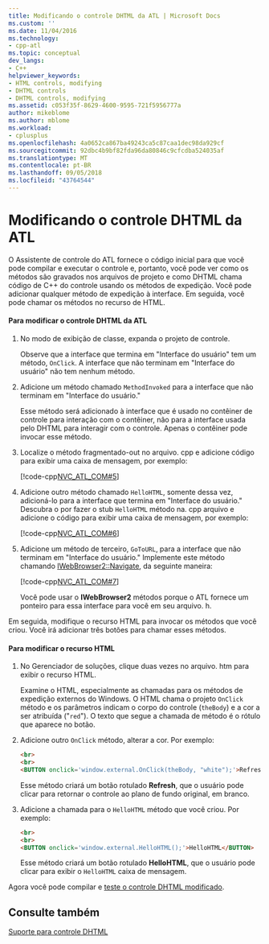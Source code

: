 ```yaml
---
title: Modificando o controle DHTML da ATL | Microsoft Docs
ms.custom: ''
ms.date: 11/04/2016
ms.technology:
- cpp-atl
ms.topic: conceptual
dev_langs:
- C++
helpviewer_keywords:
- HTML controls, modifying
- DHTML controls
- DHTML controls, modifying
ms.assetid: c053f35f-8629-4600-9595-721f5956777a
author: mikeblome
ms.author: mblome
ms.workload:
- cplusplus
ms.openlocfilehash: 4a0652ca867ba49243ca5c87caa1dec98da929cf
ms.sourcegitcommit: 92dbc4b9bf82fda96da80846c9cfcdba524035af
ms.translationtype: MT
ms.contentlocale: pt-BR
ms.lasthandoff: 09/05/2018
ms.locfileid: "43764544"
---
```

# <a name="modifying-the-atl-dhtml-control"></a>Modificando o controle DHTML da ATL

O Assistente de controle do ATL fornece o código inicial para que você pode compilar e executar o controle e, portanto, você pode ver como os métodos são gravados nos arquivos de projeto e como DHTML chama código de C++ do controle usando os métodos de expedição. Você pode adicionar qualquer método de expedição à interface. Em seguida, você pode chamar os métodos no recurso de HTML.

#### <a name="to-modify-the-atl-dhtml-control"></a>Para modificar o controle DHTML da ATL

1. No modo de exibição de classe, expanda o projeto de controle.

   Observe que a interface que termina em "Interface do usuário" tem um método, `OnClick`. A interface que não terminam em "Interface do usuário" não tem nenhum método.

2. Adicione um método chamado `MethodInvoked` para a interface que não terminam em "Interface do usuário."

   Esse método será adicionado à interface que é usado no contêiner de controle para interação com o contêiner, não para a interface usada pelo DHTML para interagir com o controle. Apenas o contêiner pode invocar esse método.

3. Localize o método fragmentado-out no arquivo. cpp e adicione código para exibir uma caixa de mensagem, por exemplo:

   [!code-cpp[NVC_ATL_COM#5](../atl/codesnippet/cpp/modifying-the-atl-dhtml-control_1.cpp)]

4. Adicione outro método chamado `HelloHTML`, somente dessa vez, adicioná-lo para a interface que termina em "Interface do usuário." Descubra o por fazer o stub `HelloHTML` método na. cpp arquivo e adicione o código para exibir uma caixa de mensagem, por exemplo:

   [!code-cpp[NVC_ATL_COM#6](../atl/codesnippet/cpp/modifying-the-atl-dhtml-control_2.cpp)]

5. Adicione um método de terceiro, `GoToURL`, para a interface que não terminam em "Interface do usuário." Implemente este método chamando [IWebBrowser2::Navigate](https://msdn.microsoft.com/library/aa752133.aspx), da seguinte maneira:

   [!code-cpp[NVC_ATL_COM#7](../atl/codesnippet/cpp/modifying-the-atl-dhtml-control_3.cpp)]

   Você pode usar o **IWebBrowser2** métodos porque o ATL fornece um ponteiro para essa interface para você em seu arquivo. h.

Em seguida, modifique o recurso HTML para invocar os métodos que você criou. Você irá adicionar três botões para chamar esses métodos.  

#### <a name="to-modify-the-html-resource"></a>Para modificar o recurso HTML

1. No Gerenciador de soluções, clique duas vezes no arquivo. htm para exibir o recurso HTML.

   Examine o HTML, especialmente as chamadas para os métodos de expedição externos do Windows. O HTML chama o projeto `OnClick` método e os parâmetros indicam o corpo do controle (`theBody`) e a cor a ser atribuída ("`red`"). O texto que segue a chamada de método é o rótulo que aparece no botão.

2. Adicione outro `OnClick` método, alterar a cor. Por exemplo:

    ```html
    <br>
    <br>
    <BUTTON onclick='window.external.OnClick(theBody, "white");'>Refresh</BUTTON>
    ```

   Esse método criará um botão rotulado **Refresh**, que o usuário pode clicar para retornar o controle ao plano de fundo original, em branco.

3. Adicione a chamada para o `HelloHTML` método que você criou. Por exemplo:

    ```html
    <br>  
    <br>  
    <BUTTON onclick='window.external.HelloHTML();'>HelloHTML</BUTTON>  
    ```

   Esse método criará um botão rotulado **HelloHTML**, que o usuário pode clicar para exibir o `HelloHTML` caixa de mensagem.

Agora você pode compilar e [teste o controle DHTML modificado](../atl/testing-the-modified-atl-dhtml-control.md).

## <a name="see-also"></a>Consulte também

[Suporte para controle DHTML](../atl/atl-support-for-dhtml-controls.md)
